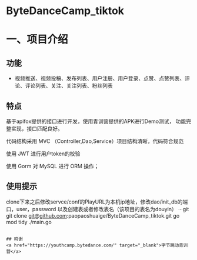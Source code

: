 # ByteDanceCamp_tiktok
# 一、项目介绍
## 功能
- 视频推送、视频投稿、发布列表、用户注册、用户登录、点赞、点赞列表、评论、评论列表、关注、关注列表、粉丝列表
## 特点
基于apifox提供的接口进行开发，使用青训营提供的APK进行Demo测试， 功能完整实现，接口匹配良好。

代码结构采用 MVC （Controller,Dao,Service）项目结构清晰，代码符合规范

使用 JWT 进行用户token的校验

使用 Gorm 对 MySQL 进行 ORM 操作；

## 使用提示
clone下来之后修改servce/conf的PlayURL为本机ip地址，修改dao/init_db的端口，user，password 以及创建表或者修改表名（该项目的表名为douyin）
···git
git clone git@github.com:paopaoshuaige/ByteDanceCamp_tiktok.git
go mod tidy
./main.go 
```

## 鸣谢
<a href="https://youthcamp.bytedance.com/" target="_blank">字节跳动青训营</a>
